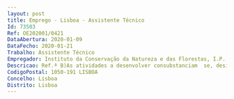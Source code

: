 ```yaml
--- 
layout: post
title: Emprego - Lisboa - Assistente Técnico
Id: 73503
Ref: OE202001/0421
DataAbertura: 2020-01-09
DataFecho: 2020-01-21
Trabalho: Assistente Técnico
Empregador: Instituto da Conservação da Natureza e das Florestas, I.P.
Descricao: Ref.ª B)As atividades a desenvolver consubstanciam  se, designadamente, no desempenho das seguintestarefas Desenvolver, sob direção do respetivo dirigente, um plano de manutenção das instalações eequipamentos, gerindo e acompanhando os respetivos contratos Executar o plano de manutenção das instalações e equipamentos Zelar pela conservação, segurança e higiene das instalações garantindo a articulação comas entidades contratadas Garantir junto das entidades contratadas a realização de reparações do edifício, mobiliário ouequipamentos, mobilizando os recursos internos necessários.Ref.ª E)As atividades a desenvolver consubstanciam  se, designadamente, no desempenho das seguintestarefas Execução de registos contabilísticos (receita despesa) na sua vertente financeira e orçamental,respeitando as normas legais e os princípios contabilísticos geralmente aceites Organizar e verificar a elaboração dos documentos previsionais, suas revisões e alterações,bem como os documentos de prestação de contas Preparação e apoio aos reportes oficiais em matéria de contabilidade orçamental e financeira.
CodigoPostal: 1050-191 LISBOA
Concelho: Lisboa
Distrito: Lisboa
--- 
```

